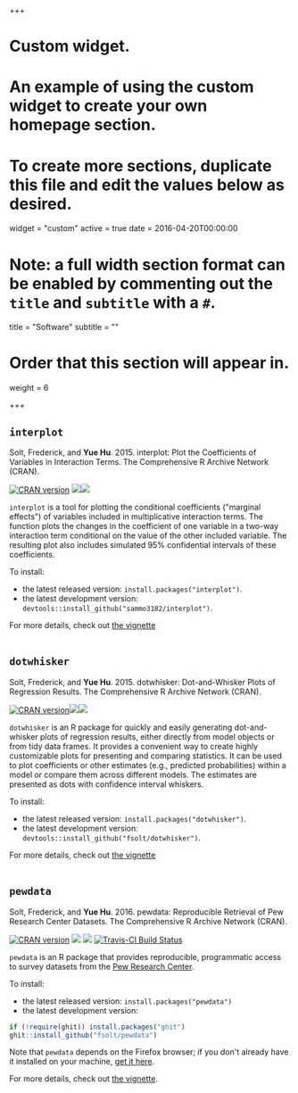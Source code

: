 +++
# Custom widget.
# An example of using the custom widget to create your own homepage section.
# To create more sections, duplicate this file and edit the values below as desired.
widget = "custom"
active = true
date = 2016-04-20T00:00:00

# Note: a full width section format can be enabled by commenting out the `title` and `subtitle` with a `#`.
title = "Software"
subtitle = ""

# Order that this section will appear in.
weight = 6

+++

## `interplot`
Solt, Frederick, and **Yue Hu**. 2015. interplot: Plot the Coefficients of Variables in Interaction Terms. The Comprehensive R Archive Network (CRAN).

[![CRAN version](http://www.r-pkg.org/badges/version/interplot)](https://cran.r-project.org/web/packages/interplot/index.html) ![](http://cranlogs.r-pkg.org/badges/grand-total/interplot)![](http://cranlogs.r-pkg.org/badges/interplot?color=orange)

`interplot` is a tool for plotting the conditional coefficients ("marginal effects") of variables included in multiplicative interaction terms. The function plots the changes in the coefficient of one variable in a two-way interaction term conditional on the value of the other included variable. The resulting plot also includes simulated 95% confidential intervals of these coefficients.

To install:

* the latest released version: `install.packages("interplot")`.
* the latest development version: `devtools::install_github("sammo3182/interplot")`.

For more details, check out [the vignette](http://cran.r-project.org/web/packages/interplot/vignettes/interplot-vignette.html)
<br><br>

## `dotwhisker`
Solt, Frederick, and **Yue Hu**. 2015. dotwhisker: Dot-and-Whisker Plots of Regression Results. The Comprehensive R Archive Network (CRAN). 

[![CRAN version](http://www.r-pkg.org/badges/version/dotwhisker)](https://cran.r-project.org/web/packages/dotwhisker/index.html)![](http://cranlogs.r-pkg.org/badges/grand-total/dotwhisker)![](http://cranlogs.r-pkg.org/badges/dotwhisker?color=orange)

`dotwhisker` is an R package for quickly and easily generating dot-and-whisker plots of regression results, either directly from model objects or from tidy data frames. It provides a convenient way to create highly customizable plots for presenting and comparing statistics. It can be used to plot coefficients or other estimates (e.g., predicted probabilities) within a model or compare them across different models. The estimates are presented as dots with confidence interval whiskers.

To install:

* the latest released version: `install.packages("dotwhisker")`.
* the latest development version: `devtools::install_github("fsolt/dotwhisker")`.

For more details, check out [the vignette](https://cran.r-project.org/web/packages/dotwhisker/vignettes/dotwhisker-vignette.html)
<br><br>


## `pewdata`
Solt, Frederick, and **Yue Hu**. 2016. pewdata: Reproducible Retrieval of Pew Research Center Datasets. The Comprehensive R Archive Network (CRAN).

[![CRAN version](http://www.r-pkg.org/badges/version/pewdata)](https://cran.r-project.org/package=pewdata) 
![](http://cranlogs.r-pkg.org/badges/grand-total/pewdata) 
![](http://cranlogs.r-pkg.org/badges/pewdata?color=orange)
[![Travis-CI Build Status](https://travis-ci.org/fsolt/pewdata.svg?branch=master)](https://travis-ci.org/fsolt/pewdata)

`pewdata` is an R package that provides reproducible, programmatic access to survey datasets from the [Pew Research Center](http://www.pewresearch.org).

To install:

* the latest released version: `install.packages("pewdata")`
* the latest development version: 

```R
if (!require(ghit)) install.packages("ghit")
ghit::install_github("fsolt/pewdata")
```
Note that `pewdata` depends on the Firefox browser; if you don't already have it installed on your machine, [get it here](https://www.mozilla.org/firefox).

For more details, check out [the vignette](https://cran.r-project.org/web/packages/pewdata/vignettes/pewdata-vignette.html).